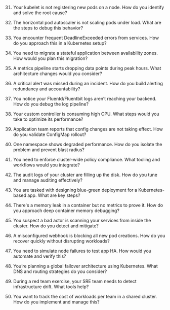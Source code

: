 

31. Your kubelet is not registering new pods on a node. How do you identify and solve the root cause?


32. The horizontal pod autoscaler is not scaling pods under load. What are the steps to debug this behavior?


33. You encounter frequent DeadlineExceeded errors from services. How do you approach this in a Kubernetes setup?


34. You need to migrate a stateful application between availability zones. How would you plan this migration?


35. A metrics pipeline starts dropping data points during peak hours. What architecture changes would you consider?


36. A critical alert was missed during an incident. How do you build alerting redundancy and accountability?


37. You notice your Fluentd/Fluentbit logs aren’t reaching your backend. How do you debug the log pipeline?


38. Your custom controller is consuming high CPU. What steps would you take to optimize its performance?


39. Application team reports that config changes are not taking effect. How do you validate ConfigMap rollout?


40. One namespace shows degraded performance. How do you isolate the problem and prevent blast radius?


41. You need to enforce cluster-wide policy compliance. What tooling and workflows would you integrate?


42. The audit logs of your cluster are filling up the disk. How do you tune and manage auditing effectively?


43. You are tasked with designing blue-green deployment for a Kubernetes-based app. What are key steps?


44. There's a memory leak in a container but no metrics to prove it. How do you approach deep container memory debugging?


45. You suspect a bad actor is scanning your services from inside the cluster. How do you detect and mitigate?


46. A misconfigured webhook is blocking all new pod creations. How do you recover quickly without disrupting workloads?


47. You need to simulate node failures to test app HA. How would you automate and verify this?


48. You’re planning a global failover architecture using Kubernetes. What DNS and routing strategies do you consider?


49. During a red team exercise, your SRE team needs to detect infrastructure drift. What tools help?


50. You want to track the cost of workloads per team in a shared cluster. How do you implement and manage this?
